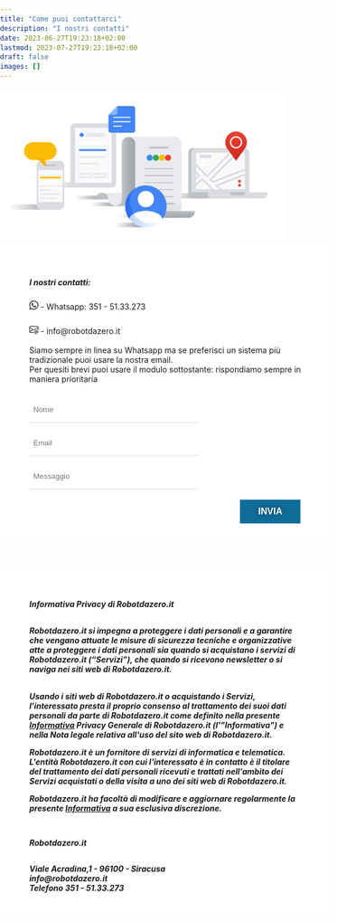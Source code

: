 ```yaml
---
title: "Come puoi contattarci"
description: "I nostri contatti"
date: 2023-06-27T19:23:18+02:00
lastmod: 2023-07-27T19:23:18+02:00
draft: false
images: []
---
```




<style>

.col-md-12 > article:nth-child(1) > h1:nth-child(1) {
  color: #ffffff;
}

footer {
  background-image: url(images/footer.png);
}

.lead {
  padding-top:    5px;
  padding-bottom: 5px;
  padding-right: 10px;
  padding-left:  12px;
}

body {
  background-image: url(images/101.jpeg);
  background-size: cover;
  background-repeat: no-repeat;
  margin: 0; 
  padding: 0;
}

h5 {
  font-weight: 700;
}

h3 {
  text-transform: uppercase;
  color: #5f7c57;
}

.bz-form {width: 684px; margin: 200px auto 0; }

.bz-container {
  width: 100%;
  background-color: #fff;
  padding: 30px 40px 20px;
  border-radius: 7px;
  border: 0px solid #74A1B4;
}

.bz-btmmargin {
  margin-bottom: 14px !important;
}
.bz-topmargin {
  margin-top: 6px !important;
}

.bz-left {float: left; width: 49%; padding-right: 2%; min-width: 300px;}
.bz-right {float: left; width: 49%; min-width: 300px;}
.bz-clear {clear: both;}

input[type='text'], input[type='email'] {
  box-sizing: border-box;
  -webkit-box-sizing: border-box;
  -moz-box-sizing: border-box;
  outline: 0;
  display: block;
  width: 100%;
  padding: 7px;
  border: 0;
  border-bottom: 1px solid #ddd;
  background: transparent;
  margin-bottom: 10px;
  height: 45px;
}

input[type='submit'] {
  float: right;
  background-color: #007D7E;
  border: none;
  color: white;
  font-size: 18px;
  text-transform: uppercase;
  font-weight: 700;
  text-shadow: 0 0 10px rgba(0, 0, 0, 0.40);
  padding: 12px 32px;
  text-align: center;
  text-decoration: none;
  display: inline-block;
  font-size: 16px;
  margin: 4px 2px;
  cursor: pointer;
}

/* input[type='submit']:hover {
  background-color: #000000;
} */

@media only screen and (max-width: 600px) {
  .bz-container {padding: 10px;}
  .bz-form {width: 100%;}
  .bz-left, .bz-right { width: 100%; padding: 0 10px;}
  input[type='submit'] {margin-left: 10px;}
}
</style>


























<img class="x figure-img img-fluid lazyload blur-up" src="images/106.svg" alt="">

<div class="bz-container">

<h5 class="bz-btmmargin lead"><strong>I nostri contatti:</strong></h5>

<p class="lead">
<svg xmlns="http://www.w3.org/2000/svg" width="16" height="16" fill="currentColor" class="bi bi-whatsapp" viewBox="0 0 16 16"> <path d="M13.601 2.326A7.854 7.854 0 0 0 7.994 0C3.627 0 .068 3.558.064 7.926c0 1.399.366 2.76 1.057 3.965L0 16l4.204-1.102a7.933 7.933 0 0 0 3.79.965h.004c4.368 0 7.926-3.558 7.93-7.93A7.898 7.898 0 0 0 13.6 2.326zM7.994 14.521a6.573 6.573 0 0 1-3.356-.92l-.24-.144-2.494.654.666-2.433-.156-.251a6.56 6.56 0 0 1-1.007-3.505c0-3.626 2.957-6.584 6.591-6.584a6.56 6.56 0 0 1 4.66 1.931 6.557 6.557 0 0 1 1.928 4.66c-.004 3.639-2.961 6.592-6.592 6.592zm3.615-4.934c-.197-.099-1.17-.578-1.353-.646-.182-.065-.315-.099-.445.099-.133.197-.513.646-.627.775-.114.133-.232.148-.43.05-.197-.1-.836-.308-1.592-.985-.59-.525-.985-1.175-1.103-1.372-.114-.198-.011-.304.088-.403.087-.088.197-.232.296-.346.1-.114.133-.198.198-.33.065-.134.034-.248-.015-.347-.05-.099-.445-1.076-.612-1.47-.16-.389-.323-.335-.445-.34-.114-.007-.247-.007-.38-.007a.729.729 0 0 0-.529.247c-.182.198-.691.677-.691 1.654 0 .977.71 1.916.81 2.049.098.133 1.394 2.132 3.383 2.992.47.205.84.326 1.129.418.475.152.904.129 1.246.08.38-.058 1.171-.48 1.338-.943.164-.464.164-.86.114-.943-.049-.084-.182-.133-.38-.232z"/> </svg>
 - Whatsapp: 351 - 51.33.273
</p>

<p class="lead">
<svg xmlns="http://www.w3.org/2000/svg" width="16" height="16" fill="currentColor" class="bi bi-envelope-at" viewBox="0 0 16 16"> <path d="M2 2a2 2 0 0 0-2 2v8.01A2 2 0 0 0 2 14h5.5a.5.5 0 0 0 0-1H2a1 1 0 0 1-.966-.741l5.64-3.471L8 9.583l7-4.2V8.5a.5.5 0 0 0 1 0V4a2 2 0 0 0-2-2H2Zm3.708 6.208L1 11.105V5.383l4.708 2.825ZM1 4.217V4a1 1 0 0 1 1-1h12a1 1 0 0 1 1 1v.217l-7 4.2-7-4.2Z"/> <path d="M14.247 14.269c1.01 0 1.587-.857 1.587-2.025v-.21C15.834 10.43 14.64 9 12.52 9h-.035C10.42 9 9 10.36 9 12.432v.214C9 14.82 10.438 16 12.358 16h.044c.594 0 1.018-.074 1.237-.175v-.73c-.245.11-.673.18-1.18.18h-.044c-1.334 0-2.571-.788-2.571-2.655v-.157c0-1.657 1.058-2.724 2.64-2.724h.04c1.535 0 2.484 1.05 2.484 2.326v.118c0 .975-.324 1.39-.639 1.39-.232 0-.41-.148-.41-.42v-2.19h-.906v.569h-.03c-.084-.298-.368-.63-.954-.63-.778 0-1.259.555-1.259 1.4v.528c0 .892.49 1.434 1.26 1.434.471 0 .896-.227 1.014-.643h.043c.118.42.617.648 1.12.648Zm-2.453-1.588v-.227c0-.546.227-.791.573-.791.297 0 .572.192.572.708v.367c0 .573-.253.744-.564.744-.354 0-.581-.215-.581-.8Z"/> </svg>
- info@robotdazero.it

<br>
<br>
Siamo sempre in linea su Whatsapp ma se preferisci un sistema più tradizionale puoi usare la nostra email.  <br> Per quesiti brevi puoi usare il modulo sottostante: rispondiamo sempre in maniera prioritaria
</p>


<div class="lead">

  <form action="https://formspree.io/f/xyybpbln" method="POST">
    <div class="bz-left">
      <input type="hidden" name="_language" value="it"/>
      <input class="bz-btmmargin" type="text" id="name" placeholder="Nome"/>
      <input class="bz-btmmargin" type="email" name="email" id="email" placeholder="Email" required/>
      <input class="bz-btmmargin" type="text" id="messaggio"  name="message" placeholder="Messaggio" required/>
    </div>
    <div class="bz-clear"></div>
    <input style="background-color: #106C98;" class="btn btn-primary btn-lg px-4 mb-2" type="submit" value="Invia">
    <div class="bz-clear"></div>
  </form>

</div>
</div>

<br>
<br>
<br>




































<div class="bz-container">

<h5 class="bz-btmmargin lead"><strong>Informativa Privacy di Robotdazero.it</strong></h5>

<h5 class="bz-btmmargin lead">
 Robotdazero.it si impegna a proteggere i dati personali e a garantire che vengano attuate le misure di sicurezza tecniche e organizzative atte a proteggere i dati personali sia quando si acquistano i servizi di Robotdazero.it (“Servizi”), che quando si ricevono newsletter o si naviga nei siti web di Robotdazero.it.

<br>
<br>

 Usando i siti web di Robotdazero.it o acquistando i Servizi, l'interessato presta il proprio consenso al trattamento dei suoi dati personali da parte di Robotdazero.it come definito nella presente <a href="https://www.Robotdazero.it/privacy/" target="_blank" rel="noopener">Informativa</a> Privacy Generale di Robotdazero.it (l'"Informativa") e nella Nota legale relativa all'uso del sito web di Robotdazero.it.

 Robotdazero.it è un fornitore di servizi di informatica e telematica. L'entità Robotdazero.it con cui l'interessato è in contatto è il titolare del trattamento dei dati personali ricevuti e trattati nell'ambito dei Servizi acquistati o della visita a uno dei siti web di Robotdazero.it. 

 Robotdazero.it ha facoltà di modificare e aggiornare regolarmente la presente <a href="https://www.Robotdazero.it/privacy/" target="_blank" rel="noopener">Informativa</a> a sua esclusiva discrezione.
</h5>
<h5 class="bz-btmmargin lead"><strong>Robotdazero.it</strong></h5>
<h5 class="bz-btmmargin lead">
Viale Acradina,1 - 96100 - Siracusa
<br>
info@robotdazero.it
<br>
Telefono 351 - 51.33.273
<br>
</h5>
</div>

<br>
<br>
<br>
